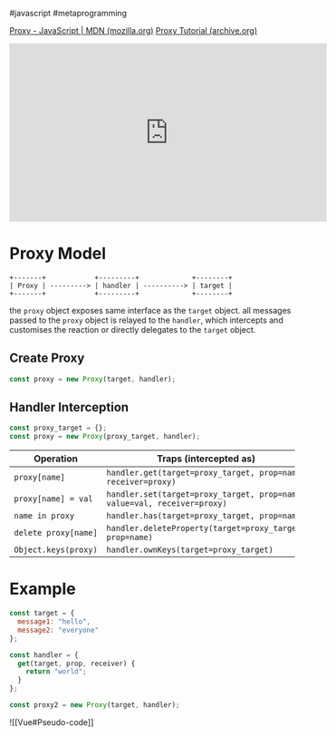 #javascript
#metaprogramming 


[Proxy - JavaScript | MDN (mozilla.org)](https://developer.mozilla.org/en-US/docs/Web/JavaScript/Reference/Global_Objects/Proxy)
[Proxy Tutorial (archive.org)](https://web.archive.org/web/20171007221059/https://soft.vub.ac.be/~tvcutsem/proxies/)


<iframe width="560" height="315" src="https://www.youtube.com/embed/sClk6aB_CPk" title="YouTube video player" frameborder="0" allow="accelerometer; autoplay; clipboard-write; encrypted-media; gyroscope; picture-in-picture" allowfullscreen></iframe>

# Proxy Model

```
+-------+            +---------+             +--------+
| Proxy | ---------> | handler | ----------> | target |
+-------+            +---------+             +--------+
```

the `proxy` object exposes same interface as the `target` object.
all messages passed to the `proxy` object is relayed to the `handler`, which intercepts and customises the reaction or directly delegates to the `target` object.

## Create Proxy

```js
const proxy = new Proxy(target, handler);
```


## Handler Interception

```js
const proxy_target = {};
const proxy = new Proxy(proxy_target, handler);
```

| Operation                       | Traps (intercepted as)                                        |
| ------------------------------- | ------------------------------------------------------------- |
| `proxy[name]`                   | `handler.get(target=proxy_target, prop=name, receiver=proxy)` | 
| `proxy[name] = val`             | `handler.set(target=proxy_target, prop=name, value=val, receiver=proxy)`                               |
| `name in proxy`                 | `handler.has(target=proxy_target, prop=name)`                                           |
| `delete proxy[name]`            | `handler.deleteProperty(target=proxy_target, prop=name)`                                        |
| `Object.keys(proxy)`            | `handler.ownKeys(target=proxy_target)`                                              |







# Example

```js
const target = {
  message1: "hello",
  message2: "everyone"
};

const handler = {
  get(target, prop, receiver) {
    return "world";
  }
};

const proxy2 = new Proxy(target, handler);
```

![[Vue#Pseudo-code]]
